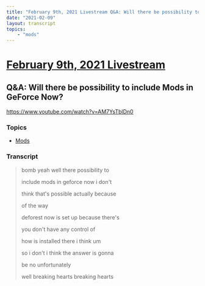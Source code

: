 ```yaml
---
title: "February 9th, 2021 Livestream Q&A: Will there be possibility to include Mods in GeForce Now?"
date: "2021-02-09"
layout: transcript
topics:
    - "mods"
---
```

# [February 9th, 2021 Livestream](../2021-02-09.md)
## Q&A: Will there be possibility to include Mods in GeForce Now?
https://www.youtube.com/watch?v=AM7YsTblDn0

### Topics
* [Mods](../topics/mods.md)

### Transcript

> bomb yeah well there possibility to
>
> include mods in geforce now i don't
>
> think that's possible actually because
>
> of the way
>
> deforest now is set up because there's
>
> you don't have any control of
>
> how is installed there i think um
>
> so i don't i think the answer is gonna
>
> be no unfortunately
>
> well breaking hearts breaking hearts
>
